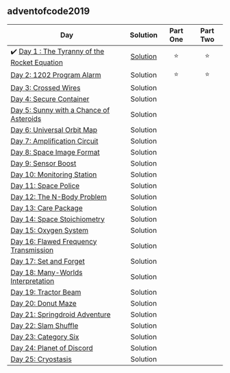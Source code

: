 ## adventofcode2019

| Day | Solution | Part One | Part Two | 
|---|:---:|:---:|:---:|
|✔️ [Day 1 : The Tyranny of the Rocket Equation](https://adventofcode.com/2019/day/1) | [Solution](https://github.com/tvigg/adventofcode2019/tree/master/day1) | ⭐️ | ⭐️ |
| [Day 2: 1202 Program Alarm](https://adventofcode.com/2019/day/2) | Solution | ⭐️ | ⭐️ |
| [Day 3: Crossed Wires](https://adventofcode.com/2019/day/3) | Solution |  |  |
| [Day 4: Secure Container](https://adventofcode.com/2019/day/4) | Solution |  |  |
| [Day 5: Sunny with a Chance of Asteroids](https://adventofcode.com/2019/day/5) |  Solution  |  |  |
| [Day 6: Universal Orbit Map](https://adventofcode.com/2019/day/6) |  Solution  |  |  |
| [Day 7: Amplification Circuit](https://adventofcode.com/2019/day/7) |  Solution  |  |  |
| [Day 8: Space Image Format](https://adventofcode.com/2019/day/8) |  Solution  |  |  |
| [Day 9: Sensor Boost](https://adventofcode.com/2019/day/9) |  Solution  |  |  |
| [Day 10: Monitoring Station](https://adventofcode.com/2019/day/10) |  Solution  |  |  |
| [Day 11: Space Police](https://adventofcode.com/2019/day/11) |  Solution  |  |  |
| [Day 12: The N-Body Problem](https://adventofcode.com/2019/day/12) |  Solution  |  |  |
| [Day 13: Care Package](https://adventofcode.com/2019/day/13) |  Solution  |  |  |
| [Day 14: Space Stoichiometry](https://adventofcode.com/2019/day/14) |  Solution  |  |  |
| [Day 15: Oxygen System](https://adventofcode.com/2019/day/15) |  Solution  |  |  |
| [Day 16: Flawed Frequency Transmission](https://adventofcode.com/2019/day/16) |  Solution  |  |  |
| [Day 17: Set and Forget](https://adventofcode.com/2019/day/17) |  Solution  |  |  |
| [Day 18: Many-Worlds Interpretation](https://adventofcode.com/2019/day/18) |  Solution  |  |  |
| [Day 19: Tractor Beam](https://adventofcode.com/2019/day/19) |  Solution  |  |  |
| [Day 20: Donut Maze](https://adventofcode.com/2019/day/20) |  Solution  |  |  |
| [Day 21: Springdroid Adventure](https://adventofcode.com/2019/day/21) |  Solution  |  |  |
| [Day 22: Slam Shuffle](https://adventofcode.com/2019/day/22) |  Solution  |  |  |
| [Day 23: Category Six](https://adventofcode.com/2019/day/23) |  Solution  |  |  |
| [Day 24: Planet of Discord](https://adventofcode.com/2019/day/24) |  Solution  |  |  |
| [Day 25: Cryostasis](https://adventofcode.com/2019/day/25) |  Solution  |  |  |
